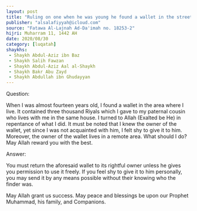 ```yaml
---
layout: post
title: "Ruling on one when he was young he found a wallet in the street and gave it to his paternal cousin"
publisher: "alsalafiyyah@icloud.com"
source: "Fatawa Al-Lajnah Ad-Da'imah no. 18253-2"
hijri: Muharram 11, 1442 AH
date: 2020/08/30
category: [luqatah]
shaykhs: 
 - Shaykh Abdul-Aziz ibn Baz
 - Shaykh Salih Fawzan
 - Shaykh Abdul-Aziz Aal al-Shaykh
 - Shaykh Bakr Abu Zayd
 - Shaykh Abdullah ibn Ghudayyan
---
```


Question: 

When I was almost fourteen years old, I found a wallet in the area where I live. It contained three thousand Riyals which I gave to my paternal cousin who lives with me in the same house. I turned to Allah (Exalted be He) in repentance of what I did. It must be noted that I knew the owner of the wallet, yet since I was not acquainted with him, I felt shy to give it to him. Moreover, the owner of the wallet lives in a remote area. What should I do? May Allah reward you with the best.

Answer:

You must return the aforesaid wallet to its rightful owner unless he gives you permission to use it freely. If you feel shy to give it to him personally, you may send it by any means possible without their knowing who the finder was.

May Allah grant us success. May peace and blessings be upon our Prophet Muhammad, his family, and Companions.
